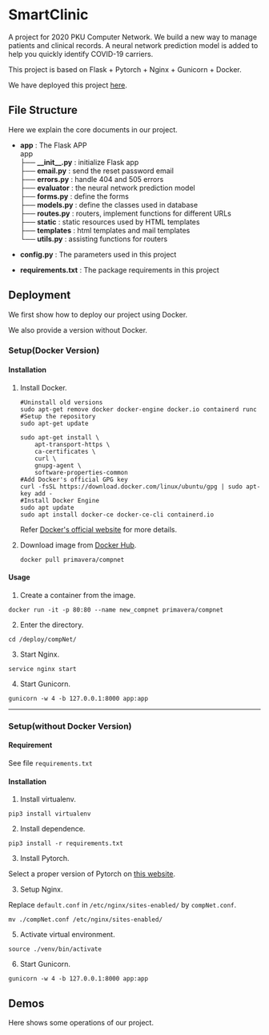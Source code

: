# SmartClinic

A project for 2020 PKU Computer Network. We build a new way to manage patients and clinical records. A neural 
network prediction model is added to help you quickly identify COVID-19 carriers. 

This project is based on Flask + Pytorch + Nginx + Gunicorn + Docker.

We have deployed this project [here](https://39.97.247.225/).

## File Structure

Here we explain the core documents in our project. 

* **app** : The Flask APP   
app              
├── **\_\_init\_\_.py** : initialize Flask app  
├── **email.py** : send the reset password email  
├── **errors.py** : handle 404 and 505 errors  
├── **evaluator** : the neural network prediction model  
├── **forms.py** : define the forms  
├── **models.py** : define the classes used in database  
├── **routes.py** : routers, implement functions for different URLs  
├── **static** : static resources used by HTML templates  
├── **templates** : html templates and mail templates  
└── **utils.py** : assisting functions for routers  

* **config.py** : The parameters used in this project  
* **requirements.txt** : The package requirements in this project  


## Deployment

We first show how to deploy our project using Docker.
 
We also provide a version without Docker.

### Setup(Docker Version)

#### Installation

1. Install Docker.

   ~~~shell
   #Uninstall old versions
   sudo apt-get remove docker docker-engine docker.io containerd runc
   #Setup the repository
   sudo apt-get update
   
   sudo apt-get install \
       apt-transport-https \
       ca-certificates \
       curl \
       gnupg-agent \
       software-properties-common
   #Add Docker's official GPG key
   curl -fsSL https://download.docker.com/linux/ubuntu/gpg | sudo apt-key add -
   #Install Docker Engine
   sudo apt update
   sudo apt install docker-ce docker-ce-cli containerd.io
   ~~~

   Refer [Docker's official website](https://docs.docker.com/get-docker/) for more details.

2. Download image from  [Docker Hub](https://hub.docker.com/).

   ~~~shell
   docker pull primavera/compnet
   ~~~

#### Usage

1. Create a container from the image.

~~~shell
docker run -it -p 80:80 --name new_compnet primavera/compnet
~~~

2. Enter the directory.

~~~shell
cd /deploy/compNet/
~~~

3. Start Nginx.

~~~shell
service nginx start
~~~

4. Start Gunicorn.

~~~shell
gunicorn -w 4 -b 127.0.0.1:8000 app:app
~~~

----

### Setup(without Docker Version)

#### Requirement

See file `requirements.txt`

#### Installation

1. Install virtualenv.

~~~shell
pip3 install virtualenv
~~~

2. Install dependence.

~~~shell
pip3 install -r requirements.txt
~~~

3. Install Pytorch.

Select a proper version of Pytorch on [this website](https://pytorch.org/get-started/locally/).

3. Setup Nginx.

Replace `default.conf` in `/etc/nginx/sites-enabled/` by `compNet.conf`.

~~~shell
mv ./compNet.conf /etc/nginx/sites-enabled/
~~~

5. Activate virtual environment.

~~~shell
source ./venv/bin/activate
~~~

6. Start Gunicorn.

~~~shell
gunicorn -w 4 -b 127.0.0.1:8000 app:app
~~~

## Demos

Here shows some operations of our project. 




